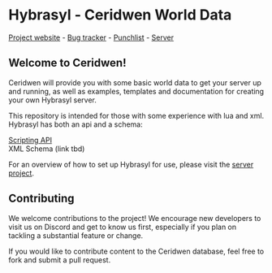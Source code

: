 # Hybrasyl - Ceridwen World Data

[Project website](http://hybrasyl.com/) -
[Bug tracker](https://github.com/hybrasyl/server/issues) -
[Punchlist](https://github.com/hybrasyl/server/wiki/Hybrasyl-Punchlist) - 
[Server](https://github.com/hybrasyl/server)

## **Welcome to Ceridwen!**

Ceridwen will provide you with some basic world data to get your server up and running, as well as examples, templates and documentation for creating your own Hybrasyl server.

This repository is intended for those with some experience with lua and xml.  Hybrasyl has both an api and a schema:

[Scripting API](https://www.hybrasyl.com/docs/api/Hybrasyl.Scripting.html)  
XML Schema (link tbd)

For an overview of how to set up Hybrasyl for use, please visit the [server project](https://github.com/hybrasyl/server).

## Contributing

We welcome contributions to the project! We encourage new developers to visit
us on Discord and get to know us first, especially if you plan on tackling a substantial feature or change.

If you would like to contribute content to the Ceridwen database, feel free to fork and submit a pull request.

